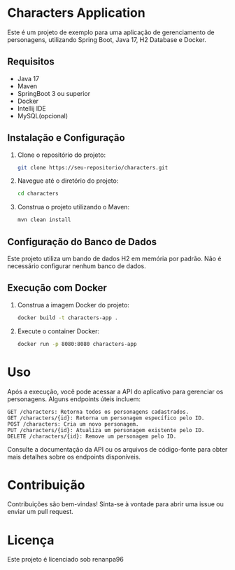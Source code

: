 # Characters Application

Este é um projeto de exemplo para uma aplicação de gerenciamento de personagens, utilizando Spring Boot, Java 17, H2 Database e Docker.

## Requisitos

- Java 17
- Maven
- SpringBoot 3 ou superior
- Docker
- Intellij IDE
- MySQL(opcional)

## Instalação e Configuração

1. Clone o repositório do projeto:
   ```bash
   git clone https://seu-repositorio/characters.git

2. Navegue até o diretório do projeto:
   ```bash
   cd characters

3. Construa o projeto utilizando o Maven:
   ```bash
   mvn clean install

## Configuração do Banco de Dados

Este projeto utiliza um bando de dados H2 em memória por padrão. Não é necessário configurar nenhum banco de dados.

## Execução com Docker

1. Construa a imagem Docker do projeto:
   ```bash
   docker build -t characters-app .

2. Execute o container Docker:
   ```bash
   docker run -p 8080:8080 characters-app

# Uso

Após a execução, você pode acessar a API do aplicativo para gerenciar os personagens. Alguns endpoints úteis incluem:

    GET /characters: Retorna todos os personagens cadastrados.
    GET /characters/{id}: Retorna um personagem específico pelo ID.
    POST /characters: Cria um novo personagem.
    PUT /characters/{id}: Atualiza um personagem existente pelo ID.
    DELETE /characters/{id}: Remove um personagem pelo ID.

Consulte a documentação da API ou os arquivos de código-fonte para obter mais detalhes sobre os endpoints disponíveis.

# Contribuição

Contribuições são bem-vindas! Sinta-se à vontade para abrir uma issue ou enviar um pull request.

# Licença

Este projeto é licenciado sob renanpa96

